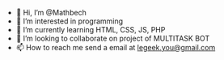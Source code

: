 - 👋 Hi, I’m @Mathbech
- 👀 I’m interested in programming
- 🌱 I’m currently learning HTML, CSS, JS, PHP
- 💞️ I’m looking to collaborate on project of MULTITASK BOT
- 📫 How to reach me send a email at legeek.you@gmail.com

<!---
Mathbech/Mathbech is a ✨ special ✨ repository because its `README.md` (this file) appears on your GitHub profile.
You can click the Preview link to take a look at your changes.
--->
